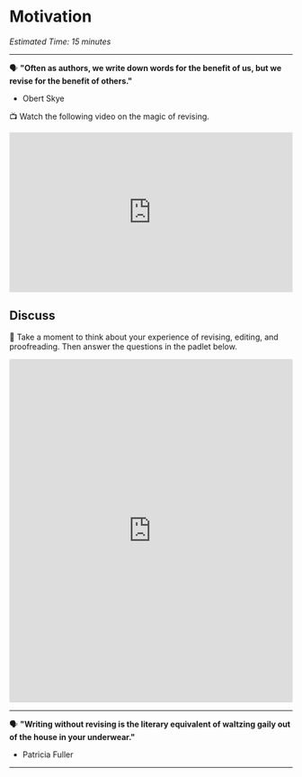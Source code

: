# Motivation

*Estimated Time: 15 minutes*

---

<aside>

🗣 **"Often as authors, we write down words for the benefit of us, but we revise for the benefit of others."**

- Obert Skye
</aside>

<aside>


📺 Watch the following video on the magic of revising.

</aside>

<div style="position: relative; padding-bottom: 56.25%; height: 0;"><iframe src="https://www.youtube.com/embed/xqK6-ePxPa8" title="YouTube video player" frameborder="0" allow="accelerometer; autoplay; clipboard-write; encrypted-media; gyroscope; picture-in-picture" allowfullscreen style="position: absolute; top: 0; left: 0; width: 100%; height: 100%;"></iframe></div>


## Discuss

<aside>

💬 Take a moment to think about your experience of revising, editing, and proofreading. Then answer the questions in the padlet below.

</aside>

<div style="border:1px solid rgba(0,0,0,0.1);border-radius:2px;box-sizing:border-box;overflow:hidden;position:relative;width:100%;background:#F4F4F4"><iframe src="https://padlet.com/curriculumpad/o2kxvjoil0weux82" frameborder="0" allow="camera;microphone;geolocation" style="width:100%;height:608px;display:block;padding:0;margin:0"></iframe></div>

<aside>

---

🗣 **"Writing without revising is the literary equivalent of waltzing gaily out of the house in your underwear."**

- Patricia Fuller
</aside>

---

